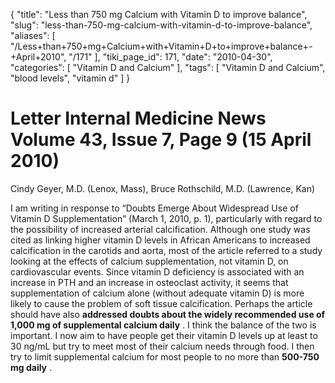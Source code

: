{
    "title": "Less than 750 mg Calcium with Vitamin D to improve balance",
    "slug": "less-than-750-mg-calcium-with-vitamin-d-to-improve-balance",
    "aliases": [
        "/Less+than+750+mg+Calcium+with+Vitamin+D+to+improve+balance+-+April+2010",
        "/171"
    ],
    "tiki_page_id": 171,
    "date": "2010-04-30",
    "categories": [
        "Vitamin D and Calcium"
    ],
    "tags": [
        "Vitamin D and Calcium",
        "blood levels",
        "vitamin d"
    ]
}


# Letter Internal Medicine News Volume 43, Issue 7, Page 9 (15 April 2010)

Cindy Geyer, M.D. (Lenox, Mass), Bruce Rothschild, M.D. (Lawrence, Kan)

I am writing in response to “Doubts Emerge About Widespread Use of Vitamin D Supplementation” (March 1, 2010, p. 1), particularly with regard to the possibility of increased arterial calcification. Although one study was cited as linking higher vitamin D levels in African Americans to increased calcification in the carotids and aorta, most of the article referred to a study looking at the effects of calcium supplementation, not vitamin D, on cardiovascular events. Since vitamin D deficiency is associated with an increase in PTH and an increase in osteoclast activity, it seems that supplementation of calcium alone (without adequate vitamin D) is more likely to cause the problem of soft tissue calcification. Perhaps the article should have also  **addressed doubts about the widely recommended use of 1,000 mg of supplemental calcium daily** . I think the balance of the two is important. I now aim to have people get their vitamin D levels up at least to 30 ng/mL but try to meet most of their calcium needs through food. I then try to limit supplemental calcium for most people to no more than  **500-750 mg daily** .